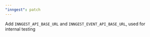 ```yaml
---
"inngest": patch
---
```


Add `INNGEST_API_BASE_URL` and `INNGEST_EVENT_API_BASE_URL`, used for internal testing
